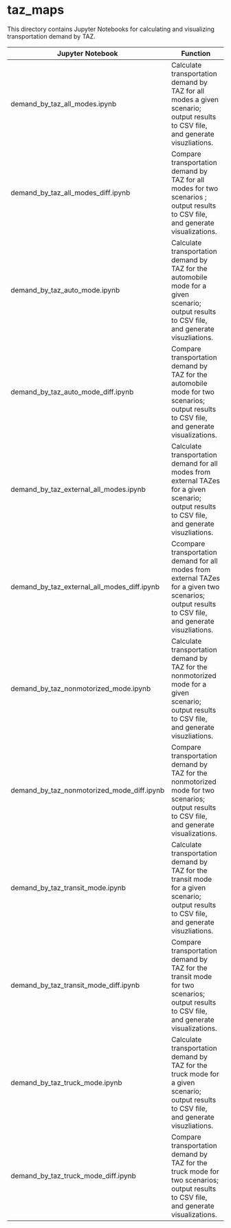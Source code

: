 # taz_maps

This directory contains Jupyter Notebooks for calculating and visualizing transportation demand by TAZ.

| Jupyter Notebook | Function |
|---|---|
| demand_by_taz_all_modes.ipynb | Calculate transportation demand by TAZ for all modes a given scenario; output results to CSV file, and generate visuzliations. |
| demand_by_taz_all_modes_diff.ipynb  | Compare transportation demand by TAZ for all modes for two scenarios ; output results to CSV file, and generate visualizations. |
| demand_by_taz_auto_mode.ipynb | Calculate transportation demand by TAZ for the automobile mode for a given scenario; output results to CSV file, and generate visuzliations. |
| demand_by_taz_auto_mode_diff.ipynb | Compare transportation demand by TAZ for the automobile mode for two scenarios; output results to CSV file, and generate visualizations. |
| demand_by_taz_external_all_modes.ipynb | Calculate transportation demand for all modes from external TAZes for a given scenario; output results to CSV file, and generate visuzliations. |
| demand_by_taz_external_all_modes_diff.ipynb | Ccompare transportation demand for all modes from external TAZes for a given two scenarios; output results to CSV file, and generate visuzliations. |
| demand_by_taz_nonmotorized_mode.ipynb | Calculate transportation demand by TAZ for the nonmotorized mode for a given scenario; output results to CSV file, and generate visuzliations. |
| demand_by_taz_nonmotorized_mode_diff.ipynb | Compare transportation demand by TAZ for the nonmotorized mode for two scenarios; output results to CSV file, and generate visualizations. |
| demand_by_taz_transit_mode.ipynb | Calculate transportation demand by TAZ for the transit mode for a given scenario; output results to CSV file, and generate visuzliations. |
| demand_by_taz_transit_mode_diff.ipynb | Compare transportation demand by TAZ for the transit mode for two scenarios; output results to CSV file, and generate visualizations. |
| demand_by_taz_truck_mode.ipynb | Calculate transportation demand by TAZ for the truck mode for a given scenario; output results to CSV file, and generate visuzliations. |
| demand_by_taz_truck_mode_diff.ipynb | Compare transportation demand by TAZ for the truck mode for two scenarios; output results to CSV file, and generate visualizations. |
